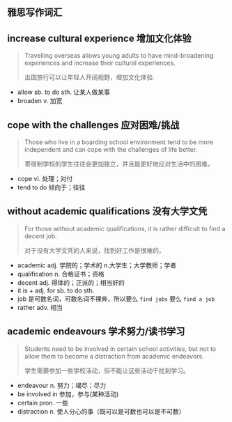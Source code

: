 ## 雅思写作词汇

## increase cultural experience	增加文化体验

> Travelling overseas allows young adults to have mind-broadening experiences and increase their cultural experiences.
>
> 出国旅行可以让年轻人开阔视野，增加文化体验.

- allow sb. to do sth.	让某人做某事
- broaden	v. 加宽

## cope with the challenges	应对困难/挑战

> Those who live in a boarding school environment tend to be more independent and can cope with the challenges of life better.
>
> 寄宿制学校的学生往往会更加独立，并且能更好地应对生活中的困难。

- cope	vi. 处理；对付
- tend to do	倾向于；往往

## without academic qualifications	没有大学文凭

> For those without academic qualifications, it is rather difficult to find a decent job.
>
> 对于没有大学文凭的人来说，找到好工作是很难的。

- academic	adj. 学院的；学术的	n.大学生；大学教师；学者
- qualification	n. 合格证书；资格
- decent	adj. 得体的；正派的；相当好的
- it is + adj. for sb. to do sth.
- job 是可数名词，可数名词不裸奔，所以要么 `find jobs`  要么 `find a job` 
- rather	adv. 相当

## academic endeavours	学术努力/读书学习

> Students need to be involved in certain school activities, but not to allow them to become a distraction from academic endeavors.
>
> 学生需要参加一些学校活动，但不能让这些活动干扰到学习。

- endeavour	n. 努力；竭尽；尽力
- be involved in	参加，参与(某种活动)
- certain	pron. 一些
- distraction	n. 使人分心的事（既可以是可数也可以是不可数）

































